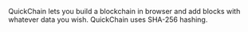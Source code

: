 QuickChain lets you build a blockchain in browser and add blocks with whatever data you wish. QuickChain uses SHA-256 hashing.
